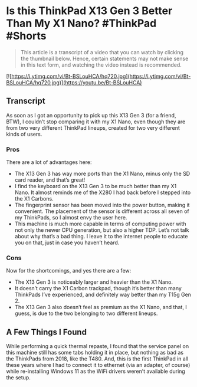 # Is this ThinkPad X13 Gen 3 Better Than My X1 Nano? #ThinkPad #Shorts

> This article is a transcript of a video that you can watch by clicking the thumbnail below. Hence, certain statements may not make sense in this text form, and watching the video instead is recommended.

[![https://i.ytimg.com/vi/Bt-BSLouHCA/hq720.jpg](https://i.ytimg.com/vi/Bt-BSLouHCA/hq720.jpg)](https://youtu.be/Bt-BSLouHCA)

## Transcript

As soon as I got an opportunity to pick up this X13 Gen 3 (for a friend, BTW), I couldn’t stop comparing it with my X1 Nano, even though they are from two very different ThinkPad lineups, created for two very different kinds of users.

### Pros

There are a lot of advantages here:

- The X13 Gen 3 has way more ports than the X1 Nano, minus only the SD card reader, and that’s great!
- I find the keyboard on the X13 Gen 3 to be much better than my X1 Nano. It almost reminds me of the X280 I had back before I stepped into the X1 Carbons.
- The fingerprint sensor has been moved into the power button, making it convenient. The placement of the sensor is different across all seven of my ThinkPads, so I almost envy the user here.
- This machine is much more capable in terms of computing power with not only the newer CPU generation, but also a higher TDP. Let’s not talk about why that’s a bad thing. I leave it to the internet people to educate you on that, just in case you haven’t heard.

### Cons

Now for the shortcomings, and yes there are a few:

- The X13 Gen 3 is noticeably larger and heavier than the X1 Nano.
- It doesn’t carry the X1 Carbon trackpad, though it’s better than many ThinkPads I’ve experienced, and definitely way better than my T15g Gen 2.
- The X13 Gen 3 also doesn’t feel as premium as the X1 Nano, and that, I guess, is due to the two belonging to two different lineups.

## A Few Things I Found

While performing a quick thermal repaste, I found that the service panel on this machine still has some tabs holding it in place, but nothing as bad as the ThinkPads from 2018, like the T480. And, this is the first ThinkPad in all these years where I had to connect it to ethernet (via an adapter, of course) while re-installing Windows 11 as the WiFi drivers weren’t available during the setup.
